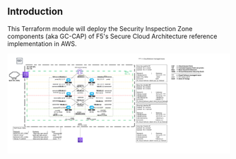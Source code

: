 ## Introduction

This Terraform module will deploy the Security Inspection Zone components (aka GC-CAP) of F5's Secure Cloud Architecture reference implementation in AWS. 

![AWS SCA Diagram](SecurityInspectionZone_v1.0.svg)

